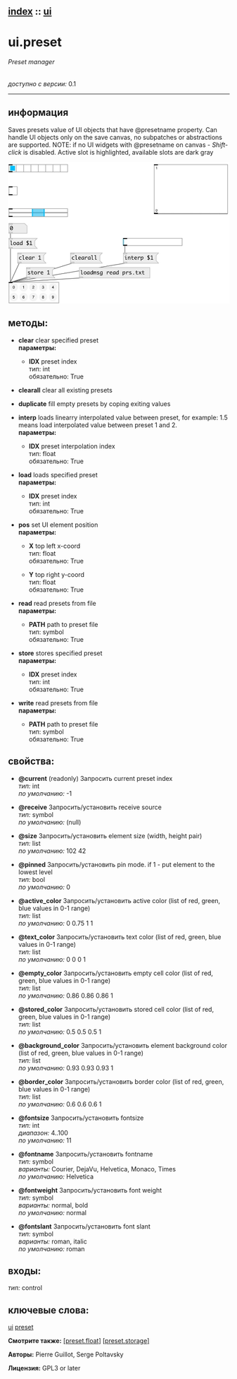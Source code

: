 [index](index.html) :: [ui](category_ui.html)
---

# ui.preset

###### Preset manager

*доступно с версии:* 0.1

---


## информация
Saves presets value of UI objects that have @presetname property. Can handle UI objects only on the save canvas, no subpatches or abstractions are supported. NOTE: if no UI widgets with @presetname on canvas - *Shift-click* is disabled. Active slot is highlighted, available slots are dark gray


[![example](../examples/img/ui.preset.jpg)](../examples/pd/ui.preset.pd)





## методы:

* **clear**
clear specified preset<br>
  __параметры:__
  - **IDX** preset index<br>
    тип: int <br>
    обязательно: True <br>

* **clearall**
clear all existing presets<br>

* **duplicate**
fill empty presets by coping exiting values<br>

* **interp**
loads linearry interpolated value between preset, for example: 1.5 means load
interpolated value between preset 1 and 2.<br>
  __параметры:__
  - **IDX** preset interpolation index<br>
    тип: float <br>
    обязательно: True <br>

* **load**
loads specified preset<br>
  __параметры:__
  - **IDX** preset index<br>
    тип: int <br>
    обязательно: True <br>

* **pos**
set UI element position<br>
  __параметры:__
  - **X** top left x-coord<br>
    тип: float <br>
    обязательно: True <br>

  - **Y** top right y-coord<br>
    тип: float <br>
    обязательно: True <br>

* **read**
read presets from file<br>
  __параметры:__
  - **PATH** path to preset file<br>
    тип: symbol <br>
    обязательно: True <br>

* **store**
stores specified preset<br>
  __параметры:__
  - **IDX** preset index<br>
    тип: int <br>
    обязательно: True <br>

* **write**
read presets from file<br>
  __параметры:__
  - **PATH** path to preset file<br>
    тип: symbol <br>
    обязательно: True <br>




## свойства:

* **@current** (readonly)
Запросить current preset index<br>
_тип:_ int<br>
_по умолчанию:_ -1<br>

* **@receive** 
Запросить/установить receive source<br>
_тип:_ symbol<br>
_по умолчанию:_ (null)<br>

* **@size** 
Запросить/установить element size (width, height pair)<br>
_тип:_ list<br>
_по умолчанию:_ 102 42<br>

* **@pinned** 
Запросить/установить pin mode. if 1 - put element to the lowest level<br>
_тип:_ bool<br>
_по умолчанию:_ 0<br>

* **@active_color** 
Запросить/установить active color (list of red, green, blue values in 0-1 range)<br>
_тип:_ list<br>
_по умолчанию:_ 0 0.75 1 1<br>

* **@text_color** 
Запросить/установить text color (list of red, green, blue values in 0-1 range)<br>
_тип:_ list<br>
_по умолчанию:_ 0 0 0 1<br>

* **@empty_color** 
Запросить/установить empty cell color (list of red, green, blue values in 0-1 range)<br>
_тип:_ list<br>
_по умолчанию:_ 0.86 0.86 0.86 1<br>

* **@stored_color** 
Запросить/установить stored cell color (list of red, green, blue values in 0-1 range)<br>
_тип:_ list<br>
_по умолчанию:_ 0.5 0.5 0.5 1<br>

* **@background_color** 
Запросить/установить element background color (list of red, green, blue values in 0-1 range)<br>
_тип:_ list<br>
_по умолчанию:_ 0.93 0.93 0.93 1<br>

* **@border_color** 
Запросить/установить border color (list of red, green, blue values in 0-1 range)<br>
_тип:_ list<br>
_по умолчанию:_ 0.6 0.6 0.6 1<br>

* **@fontsize** 
Запросить/установить fontsize<br>
_тип:_ int<br>
_диапазон:_ 4..100<br>
_по умолчанию:_ 11<br>

* **@fontname** 
Запросить/установить fontname<br>
_тип:_ symbol<br>
_варианты:_ Courier, DejaVu, Helvetica, Monaco, Times<br>
_по умолчанию:_ Helvetica<br>

* **@fontweight** 
Запросить/установить font weight<br>
_тип:_ symbol<br>
_варианты:_ normal, bold<br>
_по умолчанию:_ normal<br>

* **@fontslant** 
Запросить/установить font slant<br>
_тип:_ symbol<br>
_варианты:_ roman, italic<br>
_по умолчанию:_ roman<br>



## входы:

_тип:_ control





## ключевые слова:

[ui](keywords/ui.html)
[preset](keywords/preset.html)



**Смотрите также:**
[\[preset.float\]](preset.float.html)
[\[preset.storage\]](preset.storage.html)




**Авторы:** Pierre Guillot, Serge Poltavsky




**Лицензия:** GPL3 or later





